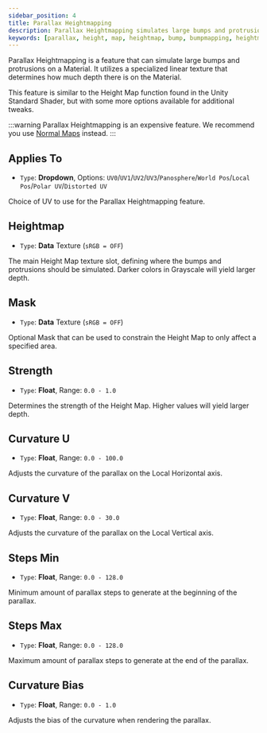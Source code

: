 ```yaml
---
sidebar_position: 4
title: Parallax Heightmapping
description: Parallax Heightmapping simulates large bumps and protrusions on a Material using a specialized linear texture that determines depth.
keywords: [parallax, height, map, heightmap, bump, bumpmapping, heightmapping, protrustion, poiyomi, shader]
---
```


Parallax Heightmapping is a feature that can simulate large bumps and protrusions on a Material. It utilizes a specialized linear texture that determines how much depth there is on the Material.

This feature is similar to the Height Map function found in the Unity Standard Shader, but with some more options available for additional tweaks.

:::warning
Parallax Heightmapping is an expensive feature. We recommend you use [Normal Maps](https://www.poiyomi.com/color-and-normals/main#normal-map) instead.
:::

## Applies To

- `Type`: **Dropdown**, Options: `UV0`/`UV1`/`UV2`/`UV3`/`Panosphere`/`World Pos`/`Local Pos`/`Polar UV`/`Distorted UV`

Choice of UV to use for the Parallax Heightmapping feature.

## Heightmap

- `Type`: **Data** Texture (`sRGB = OFF`)

The main Height Map texture slot, defining where the bumps and protrusions should be simulated. Darker colors in Grayscale will yield larger depth.

## Mask

- `Type`: **Data** Texture (`sRGB = OFF`)

Optional Mask that can be used to constrain the Height Map to only affect a specified area.

## Strength

- `Type`: **Float**, Range: `0.0 - 1.0`

Determines the strength of the Height Map. Higher values will yield larger depth.

## Curvature U

- `Type`: **Float**, Range: `0.0 - 100.0`

Adjusts the curvature of the parallax on the Local Horizontal axis.

## Curvature V

- `Type`: **Float**, Range: `0.0 - 30.0`

Adjusts the curvature of the parallax on the Local Vertical axis.

## Steps Min

- `Type`: **Float**, Range: `0.0 - 128.0`

Minimum amount of parallax steps to generate at the beginning of the parallax.

## Steps Max

- `Type`: **Float**, Range: `0.0 - 128.0`

Maximum amount of parallax steps to generate at the end of the parallax.

## Curvature Bias

- `Type`: **Float**, Range: `0.0 - 1.0`

Adjusts the bias of the curvature when rendering the parallax.
